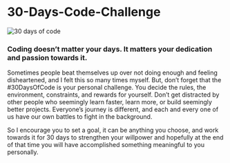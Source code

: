 # 30-Days-Code-Challenge

![30 days of code](https://user-images.githubusercontent.com/29240980/55274755-d37e8b00-52fd-11e9-8515-fd1ffa8f2e1c.png)

### Coding doesn’t matter your days. It matters your dedication and passion towards it.


Sometimes people beat themselves up over not doing enough and feeling disheartened, and I felt this so many times myself. But, don’t forget that the #30DaysOfCode is your personal challenge. You decide the rules, the environment, constraints, and rewards for yourself. Don’t get distracted by other people who seemingly learn faster, learn more, or build seemingly better projects. Everyone’s journey is different, and each and every one of us have our own battles to fight in the background.

So I encourage you to set a goal, it can be anything you choose, and work towards it for 30 days to strengthen your willpower and hopefully at the end of that time you will have accomplished something meaningful to you personally.
